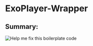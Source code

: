 # ExoPlayer-Wrapper

Summary:
---

![Help me fix this boilerplate code](https://i.stack.imgur.com/r5xG5.png)
